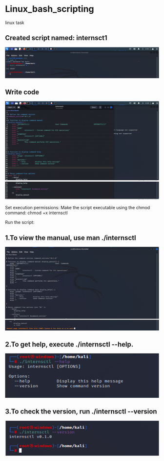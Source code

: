 # Linux_bash_scripting
linux task


## Created script named: internsct1

![Alt text](Images/1.png)

## Write code 
![Alt text](Images/2.png)
![Alt text](Images/3.png)

Set execution permissions: Make the script executable using the chmod command:  chmod +x internsctl

Run the script: 
## 1.To view the manual, use man ./internsctl
![Alt text](Images/4.png)
![Alt text](Images/5.png)

## 2.To get help, execute ./internsctl --help.
![Alt text](Images/6.png)

## 3.To check the version, run ./internsctl --version
![Alt text](Images/7.png)


